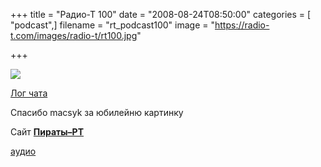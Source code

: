 +++
title = "Радио-Т 100"
date = "2008-08-24T08:50:00"
categories = [ "podcast",]
filename = "rt_podcast100"
image = "https://radio-t.com/images/radio-t/rt100.jpg"

+++

![](https://radio-t.com/images/radio-t/rt100.jpg)

[Лог чата](http://chat.radio-t.com/logs/radio-t-100.html)

Спасибо macsyk за юбилейню картинку

Сайт **[Пираты–РТ](http://pirate.radio-t.com/)**


[аудио](https://cdn.radio-t.com/rt_podcast100.mp3)
<audio src="https://cdn.radio-t.com/rt_podcast100.mp3" preload="none"></audio>
